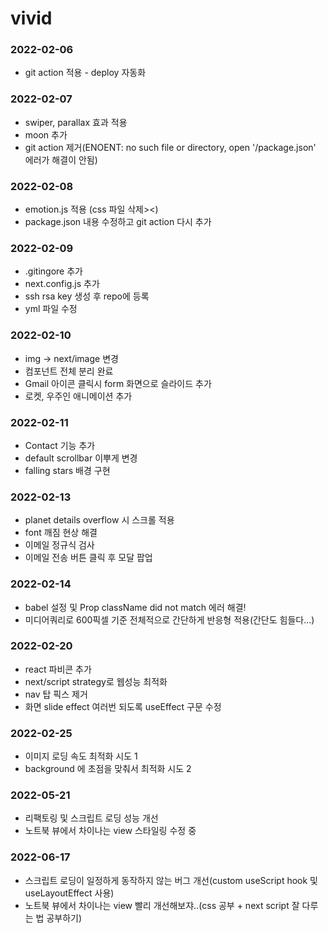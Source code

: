 # vivid 

### 2022-02-06
- git action 적용 - deploy 자동화

### 2022-02-07
- swiper, parallax 효과 적용
- moon 추가
- git action 제거(ENOENT: no such file or directory, open '/package.json' 에러가 해결이 안됨)

### 2022-02-08
- emotion.js 적용 (css 파일 삭제><)
- package.json 내용 수정하고 git action 다시 추가

### 2022-02-09
- .gitingore 추가
- next.config.js 추가
- ssh rsa key 생성 후 repo에 등록
- yml 파일 수정

### 2022-02-10
- img -> next/image 변경
- 컴포넌트 전체 분리 완료
- Gmail 아이콘 클릭시 form 화면으로 슬라이드 추가
- 로켓, 우주인 애니메이션 추가


### 2022-02-11
- Contact 기능 추가
- default scrollbar 이뿌게 변경
- falling stars 배경 구현

### 2022-02-13
- planet details overflow 시 스크롤 적용
- font 깨짐 현상 해결
- 이메일 정규식 검사
- 이메일 전송 버튼 클릭 후 모달 팝업

### 2022-02-14
- babel 설정 및 Prop className did not match 에러 해결!
- 미디어쿼리로 600픽셀 기준 전체적으로 간단하게 반응형 적용(간단도 힘들다...)

### 2022-02-20
- react 파비콘 추가
- next/script strategy로 웹성능 최적화
- nav 탑 픽스 제거
- 화면 slide effect 여러번 되도록 useEffect 구문 수정

### 2022-02-25
- 이미지 로딩 속도 최적화 시도 1
- background 에 초점을 맞춰서 최적화 시도 2

### 2022-05-21
- 리팩토링 및 스크립트 로딩 성능 개선
- 노트북 뷰에서 차이나는 view 스타일링 수정 중

### 2022-06-17
- 스크립트 로딩이 일정하게 동작하지 않는 버그 개선(custom useScript hook 및 useLayoutEffect 사용)
- 노트북 뷰에서 차이나는 view 빨리 개선해보쟈..(css 공부 + next script 잘 다루는 법 공부하기)
